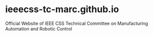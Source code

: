 # ieeecss-tc-marc.github.io

Official Website of IEEE CSS Technical Committee on Manufacturing Automation and Robotic Control
